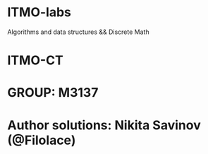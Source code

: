 # ITMO-labs
Algorithms and data structures &amp;&amp; Discrete Math

# ITMO-CT
# GROUP: M3137
# Author solutions: Nikita Savinov (@Filolace)
